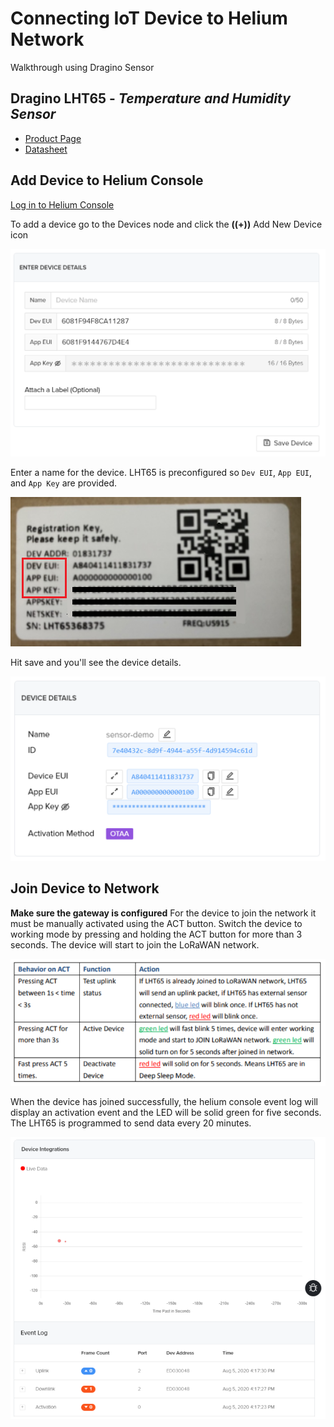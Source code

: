 # Connecting IoT Device to Helium Network
Walkthrough using Dragino Sensor
## Dragino LHT65 - _Temperature and Humidity Sensor_
- [Product Page][Pp]
- [Datasheet][Ds]

## Add Device to Helium Console

 [Log in to Helium Console][helium]

 To add a device go to the Devices node and click the **((+))** Add New Device icon
 
 ![add device](https://github.com/medsourjalehman/heliumdoc/blob/main/create%20device%20images/add%20device.PNG)
 
 Enter a name for the device. LHT65 is preconfigured so `Dev EUI`, `App EUI`, and `App Key` are provided. 
 
 ![configured keys](https://github.com/medsourjalehman/heliumdoc/blob/main/create%20device%20images/Registration%20Key.png)
 
 Hit save and you'll see the device details. 
 
 ![device demo details](https://github.com/medsourjalehman/heliumdoc/blob/main/create%20device%20images/sensor%20demo.PNG)
 
 
## Join Device to Network

**Make sure the gateway is configured**
For the device to join the network it must be manually activated using the ACT button. Switch the device to working mode by pressing and holding the ACT button for more than 3 seconds. The device will start to join the LoRaWAN network.

![operating](https://github.com/medsourjalehman/heliumdoc/blob/main/create%20device%20images/join%20device.PNG)

When the device has joined successfully, the helium console event log will display an activation event and the LED will be solid green for five seconds. The LHT65 is programmed to send data every 20 minutes. 

![console events](https://github.com/medsourjalehman/heliumdoc/blob/main/create%20device%20images/event%20lot.PNG)


   [Pp]: <https://www.dragino.com/products/temperature-humidity-sensor/item/151-lht65.html>
   [Ds]: <https://www.dragino.com/downloads/index.php?dir=LHT65/>
   
   [helium]: <https://console.helium.com/>
   
   
